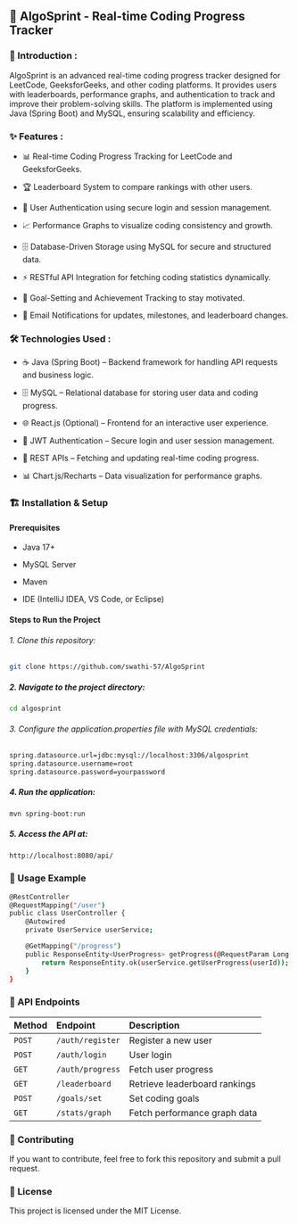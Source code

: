 ## 🚀 AlgoSprint - Real-time Coding Progress Tracker

### 📌 Introduction :

AlgoSprint is an advanced real-time coding progress tracker designed for LeetCode, GeeksforGeeks, and other coding platforms. It provides users with leaderboards, performance graphs, and authentication to track and improve their problem-solving skills. The platform is implemented using Java (Spring Boot) and MySQL, ensuring scalability and efficiency.

### ✨ Features :

- 📊 Real-time Coding Progress Tracking for LeetCode and GeeksforGeeks.

- 🏆 Leaderboard System to compare rankings with other users.

- 🔐 User Authentication using secure login and session management.

- 📈 Performance Graphs to visualize coding consistency and growth.

- 🗄 Database-Driven Storage using MySQL for secure and structured data.

- ⚡ RESTful API Integration for fetching coding statistics dynamically.

- 🎯 Goal-Setting and Achievement Tracking to stay motivated.

- 📧 Email Notifications for updates, milestones, and leaderboard changes.

### 🛠 Technologies Used :
- ☕ Java (Spring Boot) – Backend framework for handling API requests and business logic.

- 🗄 MySQL – Relational database for storing user data and coding progress.

- 🌐 React.js (Optional) – Frontend for an interactive user experience.

- 🔐 JWT Authentication – Secure login and user session management.

- 📡 REST APIs – Fetching and updating real-time coding progress.

- 📊 Chart.js/Recharts – Data visualization for performance graphs.

### 🏗 Installation & Setup
  #### Prerequisites

- Java 17+

- MySQL Server

- Maven

- IDE (IntelliJ IDEA, VS Code, or Eclipse)

#### Steps to Run the Project

###### 1. Clone this repository:

```bash
git clone https://github.com/swathi-57/AlgoSprint
```
##### 2. Navigate to the project directory:
```bash
cd algosprint
```
###### 3. Configure the application.properties file with MySQL credentials:

```bash
spring.datasource.url=jdbc:mysql://localhost:3306/algosprint
spring.datasource.username=root
spring.datasource.password=yourpassword
```

##### 4. Run the application:
```bash
mvn spring-boot:run
```

##### 5. Access the API at:
```bash
http://localhost:8080/api/
```
    

### 📌 Usage Example
```bash
@RestController
@RequestMapping("/user")
public class UserController {
    @Autowired
    private UserService userService;

    @GetMapping("/progress")
    public ResponseEntity<UserProgress> getProgress(@RequestParam Long userId) {
        return ResponseEntity.ok(userService.getUserProgress(userId));
    }
}
```

###  🎯 API Endpoints
| Method | Endpoint    | Description                |
| :-------- | :------- | :------------------------- |
| `POST` | `/auth/register` | Register a new user
| `POST` | `/auth/login` | User login
| `GET` | `/auth/progress` | Fetch user progress
| `GET` | `/leaderboard` | Retrieve leaderboard rankings
| `POST` | `/goals/set` | Set coding goals
| `GET` | `/stats/graph` | Fetch performance graph data




### 🤝 Contributing

 If you want to contribute, feel free to fork this repository and submit a pull request.

### 📜 License

This project is licensed under the MIT License.
